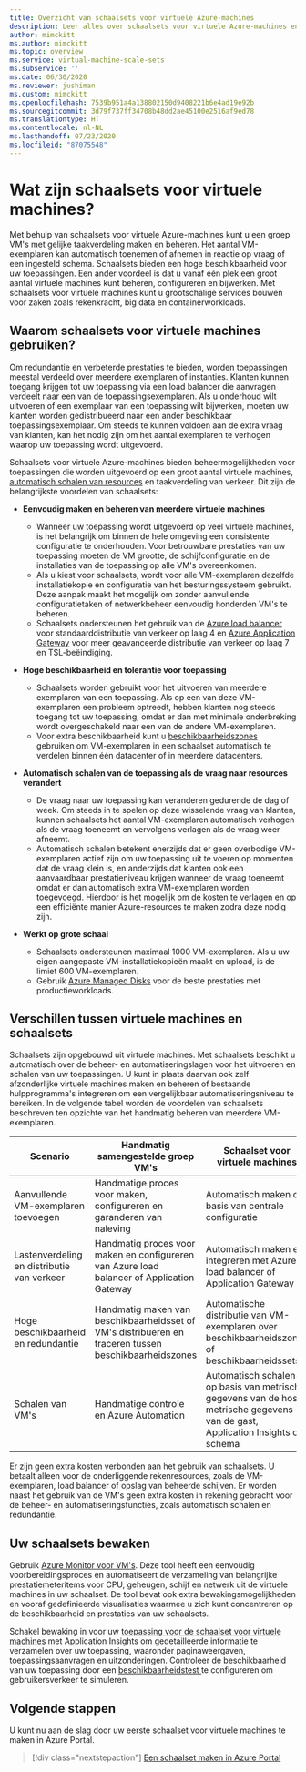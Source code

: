 ```yaml
---
title: Overzicht van schaalsets voor virtuele Azure-machines
description: Leer alles over schaalsets voor virtuele Azure-machines en hoe u toepassingen automatisch kunt schalen
author: mimckitt
ms.author: mimckitt
ms.topic: overview
ms.service: virtual-machine-scale-sets
ms.subservice: ''
ms.date: 06/30/2020
ms.reviewer: jushiman
ms.custom: mimckitt
ms.openlocfilehash: 7539b951a4a138802150d9408221b6e4ad19e92b
ms.sourcegitcommit: 3d79f737ff34708b48dd2ae45100e2516af9ed78
ms.translationtype: HT
ms.contentlocale: nl-NL
ms.lasthandoff: 07/23/2020
ms.locfileid: "87075548"
---
```

# <a name="what-are-virtual-machine-scale-sets"></a>Wat zijn schaalsets voor virtuele machines?
Met behulp van schaalsets voor virtuele Azure-machines kunt u een groep VM's met gelijke taakverdeling maken en beheren. Het aantal VM-exemplaren kan automatisch toenemen of afnemen in reactie op vraag of een ingesteld schema. Schaalsets bieden een hoge beschikbaarheid voor uw toepassingen. Een ander voordeel is dat u vanaf één plek een groot aantal virtuele machines kunt beheren, configureren en bijwerken. Met schaalsets voor virtuele machines kunt u grootschalige services bouwen voor zaken zoals rekenkracht, big data en containerworkloads.


## <a name="why-use-virtual-machine-scale-sets"></a>Waarom schaalsets voor virtuele machines gebruiken?
Om redundantie en verbeterde prestaties te bieden, worden toepassingen meestal verdeeld over meerdere exemplaren of instanties. Klanten kunnen toegang krijgen tot uw toepassing via een load balancer die aanvragen verdeelt naar een van de toepassingsexemplaren. Als u onderhoud wilt uitvoeren of een exemplaar van een toepassing wilt bijwerken, moeten uw klanten worden gedistribueerd naar een ander beschikbaar toepassingsexemplaar. Om steeds te kunnen voldoen aan de extra vraag van klanten, kan het nodig zijn om het aantal exemplaren te verhogen waarop uw toepassing wordt uitgevoerd.

Schaalsets voor virtuele Azure-machines bieden beheermogelijkheden voor toepassingen die worden uitgevoerd op een groot aantal virtuele machines, [automatisch schalen van resources](virtual-machine-scale-sets-autoscale-overview.md) en taakverdeling van verkeer. Dit zijn de belangrijkste voordelen van schaalsets:

- **Eenvoudig maken en beheren van meerdere virtuele machines**
    - Wanneer uw toepassing wordt uitgevoerd op veel virtuele machines, is het belangrijk om binnen de hele omgeving een consistente configuratie te onderhouden. Voor betrouwbare prestaties van uw toepassing moeten de VM grootte, de schijfconfiguratie en de installaties van de toepassing op alle VM's overeenkomen.
    - Als u kiest voor schaalsets, wordt voor alle VM-exemplaren dezelfde installatiekopie en configuratie van het besturingssysteem gebruikt. Deze aanpak maakt het mogelijk om zonder aanvullende configuratietaken of netwerkbeheer eenvoudig honderden VM's te beheren.
    - Schaalsets ondersteunen het gebruik van de [Azure load balancer](../load-balancer/load-balancer-overview.md) voor standaarddistributie van verkeer op laag 4 en [Azure Application Gateway](../application-gateway/overview.md) voor meer geavanceerde distributie van verkeer op laag 7 en TSL-beëindiging.

- **Hoge beschikbaarheid en tolerantie voor toepassing**
    - Schaalsets worden gebruikt voor het uitvoeren van meerdere exemplaren van een toepassing. Als op een van deze VM-exemplaren een probleem optreedt, hebben klanten nog steeds toegang tot uw toepassing, omdat er dan met minimale onderbreking wordt overgeschakeld naar een van de andere VM-exemplaren.
    - Voor extra beschikbaarheid kunt u [beschikbaarheidszones](../availability-zones/az-overview.md) gebruiken om VM-exemplaren in een schaalset automatisch te verdelen binnen één datacenter of in meerdere datacenters.

- **Automatisch schalen van de toepassing als de vraag naar resources verandert**
    - De vraag naar uw toepassing kan veranderen gedurende de dag of week. Om steeds in te spelen op deze wisselende vraag van klanten, kunnen schaalsets het aantal VM-exemplaren automatisch verhogen als de vraag toeneemt en vervolgens verlagen als de vraag weer afneemt.
    - Automatisch schalen betekent enerzijds dat er geen overbodige VM-exemplaren actief zijn om uw toepassing uit te voeren op momenten dat de vraag klein is, en anderzijds dat klanten ook een aanvaardbaar prestatieniveau krijgen wanneer de vraag toeneemt omdat er dan automatisch extra VM-exemplaren worden toegevoegd. Hierdoor is het mogelijk om de kosten te verlagen en op een efficiënte manier Azure-resources te maken zodra deze nodig zijn.

- **Werkt op grote schaal**
    - Schaalsets ondersteunen maximaal 1000 VM-exemplaren. Als u uw eigen aangepaste VM-installatiekopieën maakt en upload, is de limiet 600 VM-exemplaren.
    - Gebruik [Azure Managed Disks](../virtual-machines/windows/managed-disks-overview.md) voor de beste prestaties met productieworkloads.


## <a name="differences-between-virtual-machines-and-scale-sets"></a>Verschillen tussen virtuele machines en schaalsets
Schaalsets zijn opgebouwd uit virtuele machines. Met schaalsets beschikt u automatisch over de beheer- en automatiseringslagen voor het uitvoeren en schalen van uw toepassingen. U kunt in plaats daarvan ook zelf afzonderlijke virtuele machines maken en beheren of bestaande hulpprogramma's integreren om een vergelijkbaar automatiseringsniveau te bereiken. In de volgende tabel worden de voordelen van schaalsets beschreven ten opzichte van het handmatig beheren van meerdere VM-exemplaren.

| Scenario                           | Handmatig samengestelde groep VM's                                                                    | Schaalset voor virtuele machines |
|------------------------------------|----------------------------------------------------------------------------------------|---------------------------|
| Aanvullende VM-exemplaren toevoegen        | Handmatige proces voor maken, configureren en garanderen van naleving                             | Automatisch maken op basis van centrale configuratie |
| Lastenverdeling en distributie van verkeer | Handmatig proces voor maken en configureren van Azure load balancer of Application Gateway      | Automatisch maken en integreren met Azure load balancer of Application Gateway |
| Hoge beschikbaarheid en redundantie   | Handmatig maken van beschikbaarheidsset of VM's distribueren en traceren tussen beschikbaarheidszones | Automatische distributie van VM-exemplaren over beschikbaarheidszones of beschikbaarheidssets |
| Schalen van VM's                     | Handmatige controle en Azure Automation                                                 | Automatisch schalen op basis van metrische gegevens van de host, metrische gegevens van de gast, Application Insights of schema |

Er zijn geen extra kosten verbonden aan het gebruik van schaalsets. U betaalt alleen voor de onderliggende rekenresources, zoals de VM-exemplaren, load balancer of opslag van beheerde schijven. Er worden naast het gebruik van de VM's geen extra kosten in rekening gebracht voor de beheer- en automatiseringsfuncties, zoals automatisch schalen en redundantie.

## <a name="how-to-monitor-your-scale-sets"></a>Uw schaalsets bewaken

Gebruik [Azure Monitor voor VM's](../azure-monitor/insights/vminsights-overview.md). Deze tool heeft een eenvoudig voorbereidingsproces en automatiseert de verzameling van belangrijke prestatiemeteritems voor CPU, geheugen, schijf en netwerk uit de virtuele machines in uw schaalset. De tool bevat ook extra bewakingsmogelijkheden en vooraf gedefinieerde visualisaties waarmee u zich kunt concentreren op de beschikbaarheid en prestaties van uw schaalsets.

Schakel bewaking in voor uw [toepassing voor de schaalset voor virtuele machines](../azure-monitor/app/azure-vm-vmss-apps.md) met Application Insights om gedetailleerde informatie te verzamelen over uw toepassing, waaronder paginaweergaven, toepassingsaanvragen en uitzonderingen. Controleer de beschikbaarheid van uw toepassing door een [beschikbaarheidstest ](../azure-monitor/app/monitor-web-app-availability.md) te configureren om gebruikersverkeer te simuleren.

## <a name="next-steps"></a>Volgende stappen
U kunt nu aan de slag door uw eerste schaalset voor virtuele machines te maken in Azure Portal.

> [!div class="nextstepaction"]
> [Een schaalset maken in Azure Portal](quick-create-portal.md)

